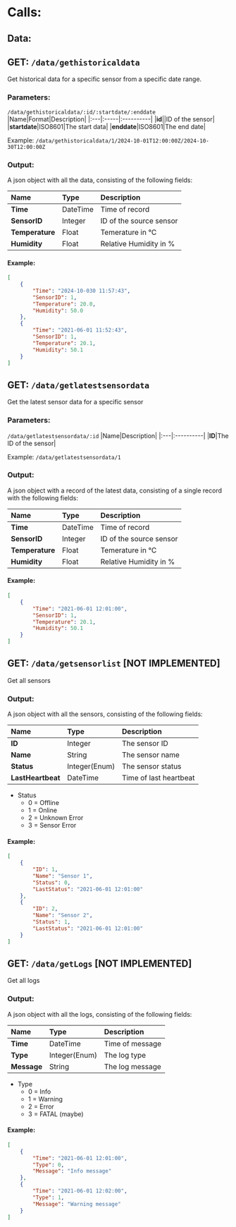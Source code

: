 # Calls:
## Data:

## GET: ```/data/gethistoricaldata```
Get historical data for a specific sensor from a specific date range.
### Parameters:
```/data/gethistoricaldata/:id/:startdate/:enddate```
|Name|Format|Description|
|:---|:-----|:----------|
|**id**||ID of the sensor|
|**startdate**|ISO8601|The start data|
|**enddate**|ISO8601|The end date|

Example: ```/data/gethistoricaldata/1/2024-10-01T12:00:00Z/2024-10-30T12:00:00Z```

### Output:
A json object with all the data, consisting of the following fields:

|Name|Type|Description|
|:---|:---|:----------|
|**Time**|DateTime|Time of record|
|**SensorID**|Integer|ID of the source sensor|
|**Temperature**|Float|Temerature in °C|
|**Humidity**|Float|Relative Humidity in %|

#### Example:
```json
[
    {
        "Time": "2024-10-030 11:57:43",
        "SensorID": 1,
        "Temperature": 20.0,
        "Humidity": 50.0
    },
    {
        "Time": "2021-06-01 11:52:43",
        "SensorID": 1,
        "Temperature": 20.1,
        "Humidity": 50.1
    }
]
```


## GET: ```/data/getlatestsensordata```
Get the latest sensor data for a specific sensor

### Parameters:
```/data/getlatestsensordata/:id```
|Name|Description|
|:---|:----------|
|**ID**|The ID of the sensor|

Example: ```/data/getlatestsensordata/1```

### Output:
A json object with a record of the latest data, consisting of a single record with the following fields:

|Name|Type|Description|
|:---|:---|:----------|
|**Time**|DateTime|Time of record|
|**SensorID**|Integer|ID of the source sensor|
|**Temperature**|Float|Temerature in °C|
|**Humidity**|Float|Relative Humidity in %|

#### Example:
```json
[
    {
        "Time": "2021-06-01 12:01:00",
        "SensorID": 1,
        "Temperature": 20.1,
        "Humidity": 50.1
    }
]
```

## GET: ```/data/getsensorlist``` [NOT IMPLEMENTED]
Get all sensors

### Output:
A json object with all the sensors, consisting of the following fields:

|Name|Type|Description|
|:---|:---|:----------|
|**ID**|Integer|The sensor ID|
|**Name**|String|The sensor name|
|**Status**|Integer(Enum)|The sensor status|
|**LastHeartbeat**|DateTime|Time of last heartbeat|
* Status
  * 0 = Offline
  * 1 = Online
  * 2 = Unknown Error
  * 3 = Sensor Error

#### Example:
```json
[
    {
        "ID": 1,
        "Name": "Sensor 1",
        "Status": 0,
        "LastStatus": "2021-06-01 12:01:00"
    },
    {
        "ID": 2,
        "Name": "Sensor 2",
        "Status": 1,
        "LastStatus": "2021-06-01 12:01:00"
    }
]
```

## GET: ```/data/getLogs``` [NOT IMPLEMENTED]
Get all logs

### Output:
A json object with all the logs, consisting of the following fields:

|Name|Type|Description|
|:---|:---|:----------|
|**Time**|DateTime|Time of message|
|**Type**|Integer(Enum)|The log type|
|**Message**|String|The log message|
* Type
  * 0 = Info
  * 1 = Warning
  * 2 = Error
  * 3 = FATAL (maybe)

#### Example:
```json
[
    {
        "Time": "2021-06-01 12:01:00",
        "Type": 0,
        "Message": "Info message"
    },
    {
        "Time": "2021-06-01 12:02:00",
        "Type": 1,
        "Message": "Warning message"
    }
]
```
